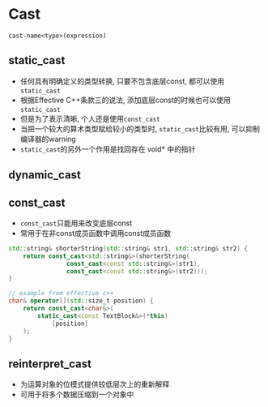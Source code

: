 # Cast

`cast-name<type>(expression)`

## static_cast
* 任何具有明确定义的类型转换, 只要不包含底层const, 都可以使用`static_cast`
* 根据Effective C++条款三的说法, 添加底层const的时候也可以使用`static_cast`
* 但是为了表示清晰, 个人还是使用`const_cast`
* 当把一个较大的算术类型赋给较小的类型时, `static_cast`比较有用, 可以抑制编译器的warning
* `static_cast`的另外一个作用是找回存在 void* 中的指针

## dynamic_cast

## const_cast
* `const_cast`只能用来改变底层const
* 常用于在非const成员函数中调用const成员函数

```cpp
std::string& shorterString(std::string& str1, std::string& str2) {
    return const_cast<std::string&>(shorterString(
                const_cast<const std::string&>(str1),
                const_cast<const std::string&>(str2)));
}

// example from effective c++
char& operator[](std::size_t position) {
    return const_cast<char&>(
        static_cast<const TextBlock&>(*this)
            [position]
    );
}
```

## reinterpret_cast
* 为运算对象的位模式提供较低层次上的重新解释
* 可用于将多个数据压缩到一个对象中
